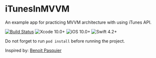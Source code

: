 # iTunesInMVVM
An example app for practicing MVVM architecture with using iTunes API.

[![Build Status](https://travis-ci.org/gultekingokhan/iTunesInMVVM.svg?branch=master)](https://travis-ci.org/gultekingokhan/iTunesInMVVM)
![Xcode 10.0+](https://img.shields.io/badge/Xcode-10.0%2B-blue.svg) 
![iOS 10.0+](https://img.shields.io/badge/iOS-10.0%2B-orange.svg)
![Swift 4.2+](https://img.shields.io/badge/Swift-4.2%2B-orange.svg)

Do not forget to run `pod install` before running the project.

Inspired by: [Benoit Pasquier](https://github.com/popei69/TemplateProject)
